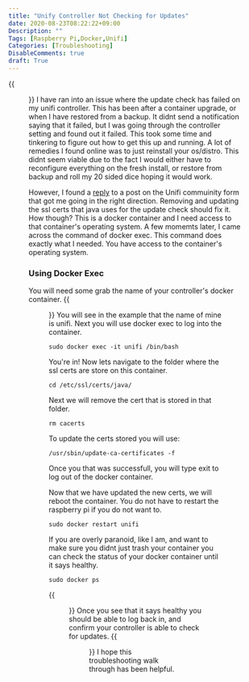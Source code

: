 ```yaml
---
title: "Unify Controller Not Checking for Updates"
date: 2020-08-23T08:22:22+09:00
Description: ""
Tags: [Raspberry Pi,Docker,Unifi]
Categories: [Troubleshooting]
DisableComments: true
draft: True
---
```

{{<figure src="/images/Posts/002/updatefail.jpg">}}
I have ran into an issue where the update check has failed on my unifi controller. This has been after a container upgrade, or when I have restored from a backup. It didnt send a notification saying that it failed, but I was going through the controller setting and found out it failed. This took some time and tinkering to figure out how to get this up and running. A lot of remedies I found online was to just reinstall your os/distro. This didnt seem viable due to the fact I would either have to reconfigure everything on the fresh install, or restore from backup and roll my 20 sided dice hoping it would work.

However, I found a [reply](https://community.ui.com/questions/Firmware-files-are-not-loaded-after-Controller-upgrade-to-5-10-19/52c63313-f302-45e6-b6eb-f61daa737c0c) to a post on the Unifi commuinity form that got me going in the right direction. Removing and updating the ssl certs that java uses for the update check should fix it. How though? This is a docker container and I need access to that container's operating system. A few momemts later, I came across the command of docker exec. This command does exactly what I needed. You have access to the container's operating system.

### Using Docker Exec

You will need some grab the name of your controller's docker container.
{{<figure src="/images/Posts/002/dockername.jpg">}}
You will see in the example that the name of mine is unifi. Next you will use docker exec to log into the container.
```
sudo docker exec -it unifi /bin/bash
```
You're in! Now lets navigate to the folder where the ssl certs are store on this container.
```
cd /etc/ssl/certs/java/
```
Next we will remove the cert that is stored in that folder.
```
rm cacerts
```
To update the certs stored you will use:
```
/usr/sbin/update-ca-certificates -f
```
Once you that was successfull, you will type exit to log out of the docker container.

Now that we have updated the new certs, we will reboot the container. You do not have to restart the raspberry pi if you do not want to. 
```
sudo docker restart unifi
```
If you are overly paranoid, like I am, and want to make sure you didnt just trash your container you can check the status of your docker container until it says healthy.
```
sudo docker ps
```
{{<figure src="/images/Posts/002/dockerreboot.jpg">}}
Once you see that it says healthy you should be able to log back in, and confirm your controller is able to check for updates. 
{{<figure src="/images/Posts/002/finalgui.jpg">}}
I hope this troubleshooting walk through has been helpful. 